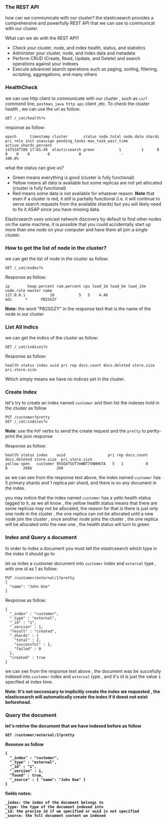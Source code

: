 ### The REST API
how can we communicate with our cluster?
the elasticsearch provides a comprehensive and powerfully REST API that we can use to communicat with our cluster.

What can we do with the REST API?
* Check your cluster, node, and index health, status, and statistics
* Administer your cluster, node, and index data and metadata
* Perform CRUD (Create, Read, Update, and Delete) and search operations against your indexes
* Execute advanced search operations such as paging, sorting, filtering, scripting, aggregations, and many others



### HealthCheck
we can use http client to communicate with our cluster , such as `curl` commond line, `postman`, `java http api` client ,etc.
To check the cluster health , we can use the url as follow:
```
GET /_cat/health?v
```
response as follow:
```
epoch      timestamp cluster       status node.total node.data shards pri relo init unassign pending_tasks max_task_wait_time active_shards_percent
1475247709 17:01:49  elasticsearch green           1         1      0   0    0    0        0             0                  -                100.0%
```

what the status can give us?
* Green means everything is good (cluster is fully functional)
* Yellow means all data is available but some replicas are not yet allocated (cluster is fully functional)
* Red means some data is not available for whatever reason. 
<strong>Note</strong> that even if a cluster is red, it still is partially functional (i.e. it will continue to serve search requests from the available shards) but you will likely need to fix it ASAP since you have missing data.

Elasticsearch uses unicast network discovery by default to find other nodes on the same machine, it is possible that you could accidentally start up more than one node on your computer and have them all join a single cluster.

### How to get the list of node in the cluster?
we can get the list of node in the cluster as follow:
```
GET /_cat/nodes?v
```
Response as follow:
```
ip        heap.percent ram.percent cpu load_1m load_5m load_15m node.role master name
127.0.0.1           10           5   5    4.46                        mdi      *      PB2SGZY
```

<strong>Note:</strong> the word "PB2SGZY" in the response text that is the name of the node in our cluster


### List All Indics
we can get the indics of the cluster as follow:
```
GET /_cat/indices?v
```
Response as follow:
```
health status index uuid pri rep docs.count docs.deleted store.size pri.store.size
```
Which simply means we have no indices yet in the cluster.



### Create Index
let's try to create an index named `customer` and then list the indexes hold in the cluster as follow
```
PUT /customer?pretty
GET /_cat/indices?v
```
<strong>Note</strong>: use the `PUT` verbs to send the create request and the `pretty` to pertty-print the json response

Response as follow:
```
health status index    uuid                   pri rep docs.count docs.deleted store.size  pri.store.size
yellow open   customer 95SQ4TSUT7mWBT7VNHH67A   5   1          0            0       260b           260
```
as we can see from the response text above, the index named `customer` has 5 primary shards and 1 replica per shard, and there is no 
any document in the index.

you may notice that the index named `customer` has a yello health status tagged to it, as we all know , the yellow health status means that there are some replicas may not be allocated, the reason for that is there is just only one node in the cluster , the one replica can not be allocated until a new node join the cluster , once another node joins the cluster , the one replica will be allocated  onto the new one , the health status will turn to  green


### Index and Query a document
In order to index a document you must tell the elasticsearch which type in the index it should go to 

let us index a customer document into `customer` index and `external` type , with one id as 1 as follow:
```
PUT /customer/external/1?pretty
{
  "name": "John Doe"
}
```
Response as follow:
```
{
  "_index" : "customer",
  "_type" : "external",
  "_id" : "1",
  "_version" : 1,
  "result" : "created",
  "_shards" : {
    "total" : 2,
    "successful" : 1,
    "failed" : 0
  },
  "created" : true
}
```
we can see from the response text above , the document was be succefully indexed into `customer` index and `external` type , and it's id
is just the value `1` specified at index time.

<strong>Note:<strong> It's not neccessary to implicitly create the index we requested , the elasticsearch will automatically create the index if it doest not exist beforehead.

### Query the document 
let's retrive the document that we have indexed before as follow
```
GET /customer/external/1?pretty
```
Resonse as follow
```
{
  "_index" : "customer",
  "_type" : "external",
  "_id" : "1",
  "_version" : 1,
  "found" : true,
  "_source" : { "name": "John Doe" }
}
```
fields notes:
```
_index: the index of the document belongs to
_type: the type of the document indexed into
_id: the precise id if we specified or uuid is not specified
_source: the full document content we indexed
```



